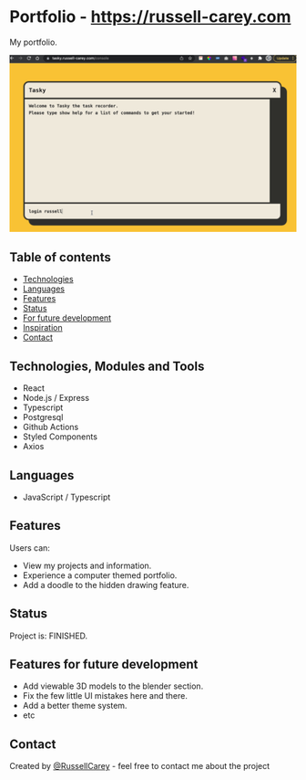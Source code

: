 # Portfolio - https://russell-carey.com

My portfolio.

![alt text](https://github.com/RussellCarey/Tasky/raw/master/Design/gif1.gif)

## Table of contents

- [Technologies](#technologies)
- [Languages](#languages)
- [Features](#features)
- [Status](#status)
- [For future development](#features-for-future-development)
- [Inspiration](#inspiration)
- [Contact](#contact)

## Technologies, Modules and Tools

- React
- Node.js / Express
- Typescript
- Postgresql
- Github Actions
- Styled Components
- Axios

## Languages

- JavaScript / Typescript

## Features

Users can:

- View my projects and information.
- Experience a computer themed portfolio.
- Add a doodle to the hidden drawing feature.

## Status

Project is: FINISHED.

## Features for future development

- Add viewable 3D models to the blender section.
- Fix the few little UI mistakes here and there.
- Add a better theme system.
- etc

## Contact

Created by [@RussellCarey](https://twitter.com/russellcareyy) - feel free to contact me about the project
